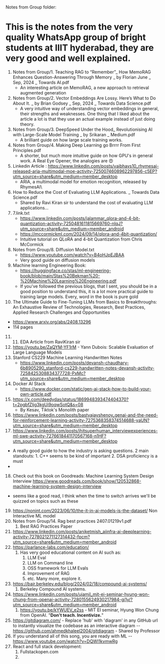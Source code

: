 Notes from Group folder:
# This is the notes from the very quality WhatsApp group of bright students at IIIT hyderabad, they are very good and well explained.

1. Notes from Group/1. Teaching RAG to “Remember”_ How MemoRAG Enhances Question-Answering Through Memory _ by Florian June _ Sep, 2024 _ Towards AI.pdf 
    -   An interesting article on MemoRAG, a new approach to retrieval augmented generation
2. Notes from Group/2. Vector Embeddings Are Lossy. Here’s What to Do About It. _ by Brian Godsey _ Sep, 2024 _ Towards Data Science.pdf
    -   A very intuitive way of understanding vector embeddings in general, their strengths and weaknesses. One thing that I liked about the article a lot is that they use an actual example instead of just doing theory.
3. Notes from Group/3. DeepSpeed Under the Hood_ Revolutionising AI with Large-Scale Model Training _ by Srikaran _ Medium.pdf
    -   A brilliant guide on how large scale training works.
4. Notes from Group/4. Making Deep Learning go Brrrr From First Principles.pdf
    -   A shorter, but much more intuitive guide on how GPU's in general work. A Real Eye Opener, the analogies are 😍
5. Linkedin Article : https://www.linkedin.com/posts/vaibhavs10_rhymesai-released-aria-multimodal-moe-activity-7250074608962297856-c5EP?utm_source=share&utm_medium=member_desktop
    -  ARIA, a multimodal model for emotion recognition, released by RhymesAI\
6. How to Reduce the Cost of Evaluating LLM Applications. _ Towards Data Science.pdf
    -   Shared by Ravi Kiran sir to understand the cost of evaluating LLM applications...
7. 7.link.txt
    -   https://www.linkedin.com/posts/jalammar_qlora-and-4-bit-quantization-activity-7250481611815669760-nIqJ?utm_source=share&utm_medium=member_android 
    -   https://mccormickml.com/2024/09/14/qlora-and-4bit-quantization/ 
    -   Intuitive tutorial on QLoRA and 4-bit Quantization from Chris McCormick
8. Notes from Group/8. Diffusion Model.txt
    - https://www.youtube.com/watch?v=B4oHJpEJBAA 
    - Very good guide on diffusion models
9. Machine learning Engineering Book:
    - https://huggingface.co/stas/ml-engineering-book/blob/main/Stas%20Bekman%20-%20Machine%20Learning%20Engineering.pdf 
    - If you've followed the previous blogs, that I sent, you should be in a good position to understand this, it is a lot more practical guide to training large models. Every, word in the book is pure gold
10. The Ultimate Guide to Fine-Tuning LLMs from Basics to Breakthroughs: An Exhaustive Review of Technologies, Research, Best Practices, Applied Research Challenges and Opportunities
- https://www.arxiv.org/abs/2408.13296
- 114 pages 
11. 11. EDA Article from RaviKiran sir
12. https://youtu.be/ZaQYM-YF1rM - Yann Dubois: Scalable Evaluation of Large Language Models
13. Stanford CS229 Machine Learning Handwritten Notes
    - https://www.linkedin.com/posts/devansh-chaudhary-6b8905290_stanford-cs229-handwritten-notes-devansh-activity-7258425308834377728-PxMc?utm_source=share&utm_medium=member_desktop
14. Docker AI Stack
    - https://www.docker.com/static/gen-ai-stack-how-to-build-your-own-article.pdf
15. https://x.com/deedydas/status/1869948393474404370?t=2pgbfZljg3kgUi9oqwSotQ&s=08
    - By Kesav, Tiktok's Monolith paper
16. https://www.linkedin.com/posts/bastyajayshenoy_genai-and-the-need-for-reinforcement-learning-activity-7275368358374514688-yaUN?utm_source=share&utm_medium=member_desktop
17. https://www.linkedin.com/posts/ihitsuperhuman_interviewexperiences-ml-swe-activity-7276618441170567168-n1HF?utm_source=share&utm_medium=member_desktop 
- A really good guide to how the industry is asking questions. 2 main standouts: 1.⁠ ⁠C++ seems to be kind of important 2.⁠ ⁠DSA proficiency is a must
- 
18. Check out this book on Goodreads: Machine Learning System Design Interview https://www.goodreads.com/book/show/120532868-machine-learning-system-design-interview
  - seems like a good read, I think when the time to switch arrives we'll be quizzed on topics such as these
19. https://nonint.com/2023/06/10/the-it-in-ai-models-is-the-dataset/ Non Interactive ML model
20. Notes from Group/14. Rag best practices 2407.01219v1.pdf
    1.  Best RAG Practices Paper
21. https://www.linkedin.com/posts/aniketmish_aiinfra-ai-deeplearning-activity-7278021271127314432-fpcm?utm_source=share&utm_medium=member_android 
22. https://parlance-labs.com/education/ 
    1.  Has very good educational content on AI such as:
        1.  LLM Eval
        2.  LLM on Command line
        3.  OSS framework for LLM Evals
        4.  Improvement of RAG
        5.  etc. Many more, explore it. 
23. https://bair.berkeley.edu/blog/2024/02/18/compound-ai-systems/
    1.  Berkeley Compound AI systems. 
24. https://www.linkedin.com/posts/ujamil_mit-ei-seminar-hyung-won-chung-from-openai-activity-7280155624930217984-gj1y/?utm_source=share&utm_medium=member_android 
    1.  https://youtu.be/kYWUEV_e2ss - MIT EI seminar, Hyung Won Chung from OpenAI. "**Don't teach. Incentivize.**"
25. https://gitdiagram.com/ - Replace 'hub' with 'diagram' in any GitHub url to instantly visualize the codebase as an interactive diagram -- https://github.com/ahmedkhaleel2004/gitdiagram - Shared by Professor
26. If you understand all of this song, you are ready with ML -- https://www.youtube.com/watch?v=DQWI1kvmwRg
27. React and full stack development:
    1.  Fullstackopen.com
    2.  